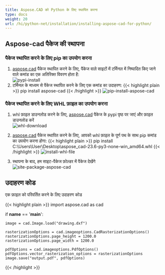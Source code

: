 ```yaml
---
title: Aspose.CAD को Python के लिए स्थापित करना
type: docs
weight: 20
url: /hi/python-net/installation/installing-aspose-cad-for-python/
---
```


## **Aspose-cad पैकेज की स्थापना**

### पैकेज स्थापित करने के लिए pip का उपयोग करना

1. [aspose.cad](https://pypi.org/project/aspose-cad/) पैकेज स्थापित करने के लिए, पैकेज वाले साइटों में टर्मिनल में निष्पादित किए जाने वाले कमांड का एक अतिरिक्त विवरण होता है:<br/>
![pypi-install](/_assets/python-net/install/pypi-aspose-cad.png)
1. टर्मिनल के माध्यम से पैकेज स्थापित करने के लिए एक कमांड का उदाहरण:
{{< highlight plain >}}
pip install aspose-cad
{{< /highlight >}}
![pip-install-aspose-cad](/_assets/python-net/install/pip-install-aspose.png)

### पैकेज स्थापित करने के लिए WHL फ़ाइल का उपयोग करना

1. whl फ़ाइल डाउनलोड करने के लिए, [aspose.cad](https://pypi.org/project/aspose-cad/#files) पैकेज के pypi पृष्ठ पर जाएं और फ़ाइल डाउनलोड करें<br/>
![whl-download](/_assets/python-net/install/download-whl-file.png)<br/>
1. [aspose.cad](https://pypi.org/project/aspose-cad/) पैकेज स्थापित करने के लिए, आपको whl फ़ाइल के पूर्ण पथ के साथ pip कमांड का उपयोग करना होगा:
{{< highlight plain >}}
pip install C:\Users\User\Desktop\aspose_cad-23.6-py3-none-win_amd64.whl
{{< /highlight >}}
![install-whl-file](/_assets/python-net/install/install-whl-file-terminal.png)

1. स्थापना के बाद, हम साइट-पैकेज फ़ोल्डर में पैकेज देखेंगे<br/>
![site-package-aspose-cad](/_assets/python-net/install/site-package-aspose.png)

## उदाहरण कोड
एक फ़ाइल को परिवर्तित करने के लिए उदाहरण कोड

{{< highlight plain >}}
import aspose.cad as cad

if __name__ == '__main__':
    
    image = cad.Image.load("drawing.dxf")

    rasterizationOptions = cad.imageoptions.CadRasterizationOptions()
    rasterizationOptions.page_height = 1200.0
    rasterizationOptions.page_width = 1200.0
    
    pdfOptions = cad.imageoptions.PdfOptions()
    pdfOptions.vector_rasterization_options = rasterizationOptions
    image.save("output.pdf", pdfOptions)
{{< /highlight >}}
